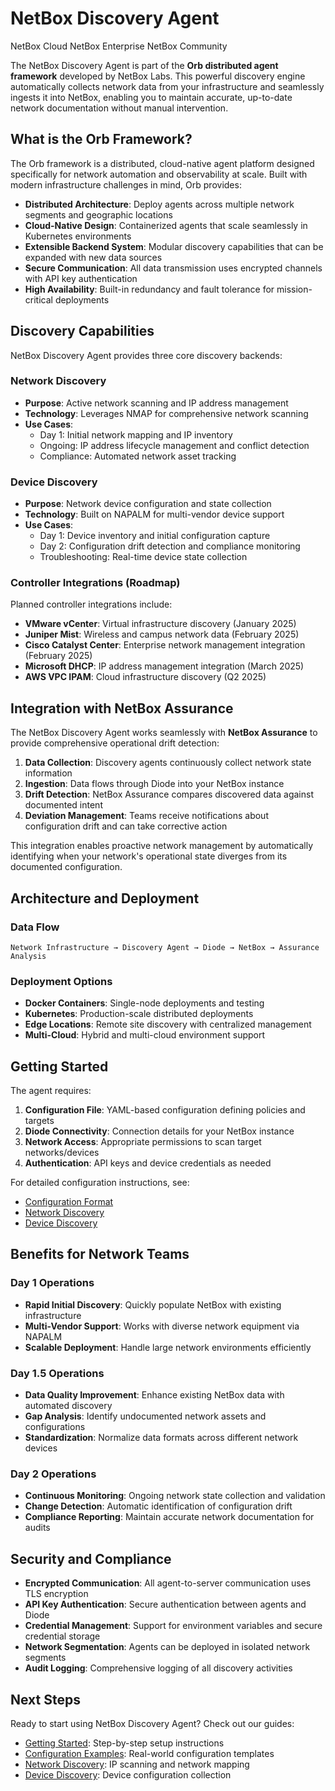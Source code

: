 # NetBox Discovery Agent

<span class="pill pill-cloud">NetBox Cloud</span>
<span class="pill pill-enterprise">NetBox Enterprise</span>
<span class="pill pill-community">NetBox Community</span>

The NetBox Discovery Agent is part of the **Orb distributed agent framework** developed by NetBox Labs. This powerful discovery engine automatically collects network data from your infrastructure and seamlessly ingests it into NetBox, enabling you to maintain accurate, up-to-date network documentation without manual intervention.

## What is the Orb Framework?

The Orb framework is a distributed, cloud-native agent platform designed specifically for network automation and observability at scale. Built with modern infrastructure challenges in mind, Orb provides:

- **Distributed Architecture**: Deploy agents across multiple network segments and geographic locations
- **Cloud-Native Design**: Containerized agents that scale seamlessly in Kubernetes environments
- **Extensible Backend System**: Modular discovery capabilities that can be expanded with new data sources
- **Secure Communication**: All data transmission uses encrypted channels with API key authentication
- **High Availability**: Built-in redundancy and fault tolerance for mission-critical deployments

## Discovery Capabilities

NetBox Discovery Agent provides three core discovery backends:

### Network Discovery
- **Purpose**: Active network scanning and IP address management
- **Technology**: Leverages NMAP for comprehensive network scanning
- **Use Cases**: 
  - Day 1: Initial network mapping and IP inventory
  - Ongoing: IP address lifecycle management and conflict detection
  - Compliance: Automated network asset tracking

### Device Discovery  
- **Purpose**: Network device configuration and state collection
- **Technology**: Built on NAPALM for multi-vendor device support
- **Use Cases**:
  - Day 1: Device inventory and initial configuration capture
  - Day 2: Configuration drift detection and compliance monitoring
  - Troubleshooting: Real-time device state collection

### Controller Integrations (Roadmap)
Planned controller integrations include:
- **VMware vCenter**: Virtual infrastructure discovery (January 2025)
- **Juniper Mist**: Wireless and campus network data (February 2025)  
- **Cisco Catalyst Center**: Enterprise network management integration (February 2025)
- **Microsoft DHCP**: IP address management integration (March 2025)
- **AWS VPC IPAM**: Cloud infrastructure discovery (Q2 2025)

## Integration with NetBox Assurance

The NetBox Discovery Agent works seamlessly with **NetBox Assurance** to provide comprehensive operational drift detection:

1. **Data Collection**: Discovery agents continuously collect network state information
2. **Ingestion**: Data flows through Diode into your NetBox instance
3. **Drift Detection**: NetBox Assurance compares discovered data against documented intent
4. **Deviation Management**: Teams receive notifications about configuration drift and can take corrective action

This integration enables proactive network management by automatically identifying when your network's operational state diverges from its documented configuration.

## Architecture and Deployment

### Data Flow
```
Network Infrastructure → Discovery Agent → Diode → NetBox → Assurance Analysis
```

### Deployment Options
- **Docker Containers**: Single-node deployments and testing
- **Kubernetes**: Production-scale distributed deployments
- **Edge Locations**: Remote site discovery with centralized management
- **Multi-Cloud**: Hybrid and multi-cloud environment support

## Getting Started

The agent requires:
1. **Configuration File**: YAML-based configuration defining policies and targets
2. **Diode Connectivity**: Connection details for your NetBox instance
3. **Network Access**: Appropriate permissions to scan target networks/devices
4. **Authentication**: API keys and device credentials as needed

For detailed configuration instructions, see:
- [Configuration Format](configuration-file.md)
- [Network Discovery](network_discovery.md)  
- [Device Discovery](device_discovery.md)

## Benefits for Network Teams

### Day 1 Operations
- **Rapid Initial Discovery**: Quickly populate NetBox with existing infrastructure
- **Multi-Vendor Support**: Works with diverse network equipment via NAPALM
- **Scalable Deployment**: Handle large network environments efficiently

### Day 1.5 Operations  
- **Data Quality Improvement**: Enhance existing NetBox data with automated discovery
- **Gap Analysis**: Identify undocumented network assets and configurations
- **Standardization**: Normalize data formats across different network devices

### Day 2 Operations
- **Continuous Monitoring**: Ongoing network state collection and validation
- **Change Detection**: Automatic identification of configuration drift
- **Compliance Reporting**: Maintain accurate network documentation for audits

## Security and Compliance

- **Encrypted Communication**: All agent-to-server communication uses TLS encryption
- **API Key Authentication**: Secure authentication between agents and Diode
- **Credential Management**: Support for environment variables and secure credential storage
- **Network Segmentation**: Agents can be deployed in isolated network segments
- **Audit Logging**: Comprehensive logging of all discovery activities

## Next Steps

Ready to start using NetBox Discovery Agent? Check out our guides:

- [Getting Started](get-started.md): Step-by-step setup instructions
- [Configuration Examples](config_samples.md): Real-world configuration templates
- [Network Discovery](network_discovery.md): IP scanning and network mapping
- [Device Discovery](device_discovery.md): Device configuration collection